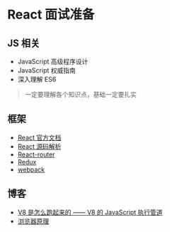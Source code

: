 # React 面试准备

## JS 相关

- JavaScript 高级程序设计
- JavaScript 权威指南
- 深入理解 ES6

> 一定要理解各个知识点，基础一定要扎实

## 框架

- [React 官方文档](https://zh-hans.reactjs.org/docs/getting-started.html)
- [React 源码解析](https://react.jokcy.me/)
- [React-router](https://www.fe-study.tech/#/07-%E6%A1%86%E6%9E%B6/02-react-router/01-React-Router-%E8%B7%AF%E7%94%B1%E4%BB%8B%E7%BB%8D)
- [Redux](https://www.fe-study.tech/#/07-%E6%A1%86%E6%9E%B6/04-redux/01-Redux-%E5%AD%A6%E4%B9%A0)
- [webpack](https://www.webpackjs.com/concepts/)

## 博客

- [V8 是怎么跑起来的 —— V8 的 JavaScript 执行管道](https://juejin.im/post/5dc4d823f265da4d4c202d3b)
- [浏览器原理](https://www.html5rocks.com/zh/tutorials/internals/howbrowserswork/)
